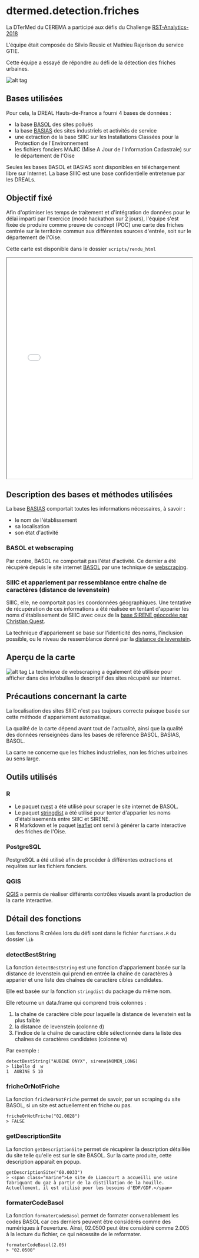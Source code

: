# dtermed.detection.friches
La DTerMed du CEREMA a participé aux défis du Challenge [RST-Analytics-2018](https://www.cerema.fr/fr/actualites/cerema-sera-au-challenge-rst-analytics-19-20-juin-solutions)

L'équipe était composée de Silvio Rousic et Mathieu Rajerison du service GTIE.

Cette équipe a essayé de répondre au défi de la détection des friches urbaines.

![alt tag](https://user-images.githubusercontent.com/19548578/42260183-bacea1da-7f63-11e8-85fa-4bf5dccbbc3b.png)


## Bases utilisées
Pour cela, la DREAL Hauts-de-France a fourni 4 bases de données :

- la base [BASOL](https://basol.developpement-durable.gouv.fr/recherche.php) des sites pollués
- la base [BASIAS](http://www.georisques.gouv.fr/dossiers/inventaire-historique-des-sites-industriels-et-activites-de-service-basias#/) des sites industriels et activités de service
- une extraction de la base SIIIC sur les Installations Classées pour la Protection de l'Environnement
- les fichiers fonciers MAJIC (Mise A Jour de l'Information Cadastrale) sur le département de l'Oise

Seules les bases BASOL et BASIAS sont disponibles en téléchargement libre sur Internet. La base SIIIC est une base confidentielle entretenue par les DREALs.

## Objectif fixé
Afin d'optimiser les temps de traitement et d'intégration de données pour le délai imparti par l'exercice (mode hackathon sur 2 jours), l'équipe s'est fixée de produire comme preuve de concept (POC) une carte des friches centrée sur le territoire commun aux différentes sources d'entrée, soit sur le département de l'Oise.

Cette carte est disponible dans le dossier `scripts/rendu_html`
<iframe src="scripts/rendu_html/rendu.html" width=100% height=600></iframe>

## Description des bases et méthodes utilisées
La base [BASIAS](http://www.georisques.gouv.fr/dossiers/inventaire-historique-des-sites-industriels-et-activites-de-service-basias#/) comportait toutes les informations nécessaires, à savoir :

- le nom de l'établissement
- sa localisation
- son état d'activité

### BASOL et webscraping
Par contre, BASOL ne comportait pas l'état d'activité. Ce dernier a été récupéré depuis le site internet [BASOL](https://basol.developpement-durable.gouv.fr/recherche.php) par une technique de [webscraping](https://fr.wikipedia.org/wiki/Web_scraping).

### SIIIC et appariement par ressemblance entre chaîne de caractères (distance de levenstein)
SIIIC, elle, ne comportait pas les coordonnées géographiques. Une tentative de récupération de ces informations a été réalisée en tentant d'apparier les noms d'établissement de SIIIC avec ceux de la [base SIRENE géocodée par Christian Quest](http://data.cquest.org/geo_sirene/).

La technique d'appariement se base sur l'identicité des noms, l'inclusion possible, ou le niveau de ressemblance donné par la [distance de levenstein](https://fr.wikipedia.org/wiki/Distance_de_Levenshtein).

## Aperçu de la carte
![alt tag](https://user-images.githubusercontent.com/19548578/42266747-93c0627c-7f77-11e8-8617-a997d41be79a.png)
La technique de webscraping a également été utilisée pour afficher dans des infobulles le descriptif des sites récupéré sur internet.  

## Précautions concernant la carte
La localisation des sites SIIIC n'est pas toujours correcte puisque basée sur cette méthode d'appariement automatique.

La qualité de la carte dépend avant tout de l'actualité, ainsi que la qualité des données renseignées dans les bases de référence BASOL, BASIAS, BASOL.

La carte ne concerne que les friches industrielles, non les friches urbaines au sens large.

## Outils utilisés

### R
- Le paquet [rvest](https://cran.r-project.org/web/packages/rvest/index.html) a été utilisé pour scraper le site internet de BASOL.
- Le paquet [stringdist](https://cran.r-project.org/web/packages/stringdist/index.html) a été utilisé pour tenter d'apparier les noms d'établissements entre SIIIC et SIRENE.
- R Markdown et le paquet [leaflet](https://rstudio.github.io/leaflet/) ont servi à générer la carte interactive des friches de l'Oise.

### PostgreSQL
PostgreSQL a été utilisé afin de procéder à différentes extractions et requêtes sur les fichiers fonciers.

### QGIS
[QGIS](https://fr.wikipedia.org/wiki/QGIS) a permis de réaliser différents contrôles visuels avant la production de la carte interactive.

## Détail des fonctions

Les fonctions R créées lors du défi sont dans le fichier ```functions.R``` du dossier ```lib```
 
### detectBestString

La fonction ```detectBestString``` est une fonction d'appariement basée sur la distance de levenstein qui prend en entrée la chaîne de caractères à apparier et une liste des chaînes de caractère cibles candidates.

Elle est basée sur la fonction ```stringdist``` du package du même nom.

Elle retourne un data.frame qui comprend trois colonnes :
1. la chaîne de caractère cible pour laquelle la distance de levenstein est la plus faible
2. la distance de levenstein (colonne d)
3. l'indice de la chaîne de caractère cible sélectionnée dans la liste des chaînes de caractères candidates (colonne w)

Par exemple :

	detectBestString("AUBINE ONYX", sirene$NOMEN_LONG)
	> libelle d  w
	1  AUBINE 5 10

### fricheOrNotFriche

La fonction ```fricheOrNotFriche``` permet de savoir, par un scraping du site BASOL, si un site est actuellement en friche ou pas.

	fricheOrNotFriche("02.0028")
	> FALSE

### getDescriptionSite

La fonction ```getDescriptionSite``` permet de récupérer la description détaillée du site telle qu'elle est sur le site BASOL. Sur la carte produite, cette description apparaît en popup.

	getDescriptionSite("60.0033")
	> <span class="marine">Le site de Liancourt a accueilli une usine fabriquant du gaz à partir de la distillation de la houille. Actuellement, il est utilisé pour les besoins d'EDF/GDF.</span>	
	

### formaterCodeBasol

La fonction ```formaterCodeBasol``` permet de formater convenablement les codes BASOL car ces derniers peuvent être considérés comme des numériques à l'ouverture. Ainsi, 02.0500 peut être considéré comme 2.005 à la lecture du fichier, ce qui nécessite de le reformater.

	formaterCodeBasol(2.05)
	> "02.0500"